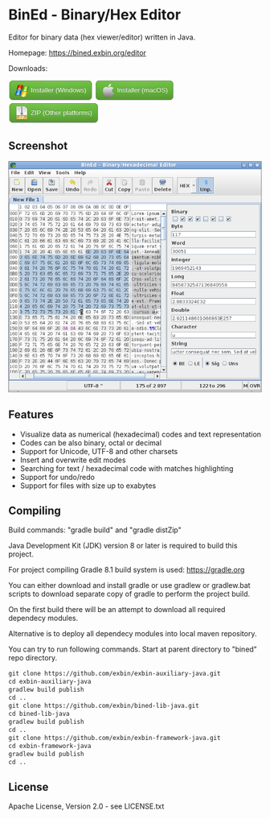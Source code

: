 BinEd - Binary/Hex Editor
=========================

Editor for binary data (hex viewer/editor) written in Java.

Homepage: https://bined.exbin.org/editor  

Downloads:

[<img src="images/button-windows.png?raw=true" alt="Download for Windows" height="42">](https://bined.exbin.org/download/?group=editor&variant=0) [<img src="images/button-macos.png?raw=true" alt="Download for macOS" height="42">](https://bined.exbin.org/download/?group=editor&variant=1) [<img src="images/button-zip.png?raw=true" alt="Download ZIP" height="42">](https://bined.exbin.org/download/?group=editor&variant=2)

Screenshot
----------

![BinEd-Application Screenshot](images/bined_screenshot.png?raw=true)

Features
--------

  * Visualize data as numerical (hexadecimal) codes and text representation
  * Codes can be also binary, octal or decimal
  * Support for Unicode, UTF-8 and other charsets
  * Insert and overwrite edit modes
  * Searching for text / hexadecimal code with matches highlighting
  * Support for undo/redo
  * Support for files with size up to exabytes

Compiling
---------

Build commands: "gradle build" and "gradle distZip"

Java Development Kit (JDK) version 8 or later is required to build this project.

For project compiling Gradle 8.1 build system is used: https://gradle.org

You can either download and install gradle or use gradlew or gradlew.bat scripts to download separate copy of gradle to perform the project build.

On the first build there will be an attempt to download all required dependecy modules.

Alternative is to deploy all dependecy modules into local maven repository.

You can try to run following commands. Start at parent directory to "bined" repo directory.

    git clone https://github.com/exbin/exbin-auxiliary-java.git
    cd exbin-auxiliary-java
    gradlew build publish
    cd ..
    git clone https://github.com/exbin/bined-lib-java.git
    cd bined-lib-java
    gradlew build publish
    cd ..
    git clone https://github.com/exbin/exbin-framework-java.git
    cd exbin-framework-java
    gradlew build publish
    cd .. 

License
-------

Apache License, Version 2.0 - see LICENSE.txt  

